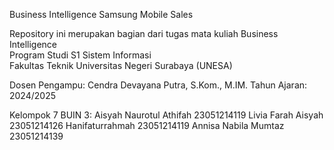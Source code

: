 Business Intelligence Samsung Mobile Sales

Repository ini merupakan bagian dari tugas mata kuliah Business Intelligence  
Program Studi S1 Sistem Informasi  
Fakultas Teknik 
Universitas Negeri Surabaya (UNESA)  

Dosen Pengampu: Cendra Devayana Putra, S.Kom., M.IM. 
Tahun Ajaran: 2024/2025

Kelompok 7 BUIN 3:
Aisyah Naurotul Athifah	23051214119
Livia Farah Aisyah	23051214126
Hanifaturrahmah	23051214119
Annisa Nabila Mumtaz	23051214139
